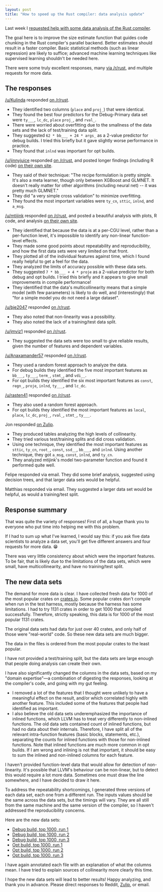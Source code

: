 ```yaml
---
layout: post
title: "How to speed up the Rust compiler: data analysis update"
---
```


Last week I [requested help with some data analysis of the Rust
compiler](https://nnethercote.github.io/2023/07/25/how-to-speed-up-the-rust-compiler-data-analysis-assistance-requested.html).

The goal here is to improve the size estimate function that guides code
chunking in the Rust compiler's parallel backend. Better estimates should
result in a faster compiler. Basic statistical methods (such as linear
regression) are likely to suffice; advanced machine learning techniques like
supervised learning shouldn't be needed here.

There were some truly excellent responses, many [via
/r/rust](https://www.reddit.com/r/rust/comments/158tcel/how_to_speed_up_the_rust_compiler_data_analysis/),
and multiple requests for more data.

## The responses

[/u/Kulinda](https://www.reddit.com/user/Kulinda) responded [on /r/rust](https://www.reddit.com/r/rust/comments/158tcel/how_to_speed_up_the_rust_compiler_data_analysis/jtd6ixv/).
- They identified two columns (`place` and `proj_`) that were identical.
- They found the best four predictors for the Debug-Primary data set were
  `ty___`, `lc_dc`, `place` `proj_`, and `rval_`.
- There were worried about overfitting due to the smallness of the data sets
  and the lack of test/training data split.
- They suggested `62 * bb___ + 24 * args_` as a 2-value predictor for debug
  builds. I tried this briefly but it gave slightly worse performance in
  practice.
- They found that `inlnd` was important for opt builds.

[/u/jinnyjuice](https://www.reddit.com/user/jinnyjuice) responded [on
/r/rust](https://www.reddit.com/r/rust/comments/158tcel/how_to_speed_up_the_rust_compiler_data_analysis/jte2s65/), and posted longer findings
(including R code) [on their own
site](https://pathosethoslogos.gitlab.io/nnethercote_rust_compiler_model/).
- They said of their technique: "The recipe formulation is pretty simple. It's
  also a meta learner, though only between XGBoost and GLMNET. It doesn't
  really matter for other algorithms (including neural net) -- it was pretty
  much GLMNET."
- They did "a very simple cross validation" to minimize overfitting.
- They found the most important variables were `ty_cn`, `sttic`, `inlnd`,
  and `a_msg`.

[/u/mtijink](https://www.reddit.com/user/mtijink) responded [on /r/rust](
https://www.reddit.com/r/rust/comments/158tcel/how_to_speed_up_the_rust_compiler_data_analysis/jtifa9y/),
and posted a beautiful analysis with plots, R code, and analysis [on their
own site](https://tij.ink/analysis.html).
- They identified that because the data is at a per-CGU level, rather than a
  per-function level, it's impossible to identify any non-linear function-level
  effects.
- They made some good points about repeatability and reproducibility, and how
  the first data sets were very limited on that front.
- They plotted all of the individual features against time, which I found really
  helpful to get a feel for the data.
- They analyzed the limits of accuracy possible with these data sets.
- They suggested `7 * bb___ + 4 * proje` as a 2-value predictor for both debug
  and opt builds. I tried this briefly and it appears to give small
  improvements in compile performance!
- They identified that the data's multicollinearity means that a simple model
  (with few parameters) is likely to do well, and (interestingly) that "for a
  simple model you do not need a large dataset".

[/u/bje2047](https://www.reddit.com/user/bje2047) responded 
[on /r/rust](https://www.reddit.com/r/rust/comments/158tcel/how_to_speed_up_the_rust_compiler_data_analysis/jtdes48/).
- They also noted that non-linearity was a possibility.
- They also noted the lack of a training/test data split.

[/u/jmviz1](https://www.reddit.com/user/jmviz1) responded [on /r/rust](https://www.reddit.com/r/rust/comments/158tcel/how_to_speed_up_the_rust_compiler_data_analysis/jtfdqmy/).
- They suggested the data sets were too small to give reliable results, given
  the number of features and dependent variables.

[/u/Anaxamander57](https://www.reddit.com/user/Anaxamander57) responded
[on /r/rust](https://www.reddit.com/r/rust/comments/158tcel/how_to_speed_up_the_rust_compiler_data_analysis/jtgsxwy/).
- They used a random forest approach to analyze the data.
- For debug builds they identified the five most important features as
  `bb___`, `ty___`, `term_`, `stmt_`, and `vdi__`.
- For opt builds they identified the six most important features as `const`,
  `regn_`, `proje`, `inlnd`, `ty___`, and `lc_dc`.

[/u/rasten41](https://www.reddit.com/user/rasten41) responded [on /r/rust](https://www.reddit.com/r/rust/comments/158tcel/how_to_speed_up_the_rust_compiler_data_analysis/jthv9lj/).
- They also used a random forest approach.
- For opt builds they identified the most important features as `local`,
  `place`, `lc_dc`, `proj_`, `rval_`, `stmt_`, `ty___`.

Jon responded [on
Zulip](https://rust-lang.zulipchat.com/#narrow/stream/247081-t-compiler.2Fperformance/topic/CGU.20size.20estimation.20function/near/378517834).
- They produced tables analyzing the high levels of collinearity.
- They tried various test/training splits and did cross validation.
- Using one technique, they identified the most important features as `sttic`,
  `ty_cn`, `root_`, `const`, `ssd__`, `bb___`, and `inlnd`. Using another
  technique, they got `a_msg`, `const`, `inlnd`, and `ty_cn`.
- They analyzed mtijink's model two-parameter function and found it performed
  quite well.

Felipe responded via email. They did some brief analysis, suggested using
decision trees, and that larger data sets would be helpful.

Matthias responded via email. They suggested a larger data set would be
helpful, as would a training/test split.

## Response summary

That was quite the variety of responses! First of all, a huge thank you to
everyone who put time into helping me with this problem.

If I had to sum up what I've learned, I would say this: if you ask five data
scientists to analyze a data set, you'll get five different answers and four
requests for more data. 😁

There was very little consistency about which were the important features. To
be fair, that is likely due to the limitations of the data sets, which were
small, have multicollinearity, and have no training/test split.

## The new data sets

The demand for more data is clear. I have collected fresh data for 1000 of the
most popular crates on [crates.io](https://crates.io/). Some popular crates
don't compile when run in the test harness, mostly because the harness has some
limitations. I had to try 1131 crates in order to get 1000 that compiled
successfully. Therefore, strictly speaking, this data is for 1000 of the most
popular 1131 crates.

The original data sets had data for just over 40 crates, and only half of those
were "real-world" code. So these new data sets are much bigger.

The data in the files is ordered from the most popular crates to the least
popular.

I have not provided a test/training split, but the data sets are large enough
that people doing analysis can create their own.

I have also significantly changed the columns in the data sets, based on my
"domain expertise"—a combination of digesting the responses, looking at the
compiler's code, and going with my gut feeling.
- I removed a lot of the features that I thought were unlikely to have a
  meaningful effect on the result, and/or which correlated highly with another
  feature. This included some of the features that people had identified as
  important.
- I also believe the old data sets underemphasized the importance of inlined
  functions, which LLVM has to treat very differently to non-inlined functions.
  The old data sets contained count of inlined functions, but had no data about
  their internals. Therefore, I have split all of the relevant intra-function
  features (basic blocks, statements, etc.), separating the counts for inlined
  functions with those for non-inlined functions. Note that inlined functions
  are much more common in opt builds. If I am wrong and inlining is not that
  important, it should be easy to sum the inlined and non-inlined columns for
  each feature.

I haven't provided function-level data that would allow for detection of
non-linearity. It's possible that LLVM's behaviour can be non-linear, but to
detect this would require a lot more data. Sometimes one must draw the line
somewhere, and I have decided to draw it here.

To address the repeatability shortcomings, I generated three versions of each
data set, each one from a different run. The inputs values should be the same
across the data sets, but the timings will vary. They are all still from the
same machine and the same version of the compiler, so I haven't addressed the
reproducibility concerns.

Here are the new data sets:
- [Debug build, top 1000, run 1](/aux/2023/08/01/Debug-Top1000-1.txt)
- [Debug build, top 1000, run 2](/aux/2023/08/01/Debug-Top1000-2.txt)
- [Debug build, top 1000, run 3](/aux/2023/08/01/Debug-Top1000-3.txt)
- [Opt build, top 1000, run 1](/aux/2023/08/01/Opt-Top1000-1.txt)
- [Opt build, top 1000, run 2](/aux/2023/08/01/Opt-Top1000-2.txt)
- [Opt build, top 1000, run 3](/aux/2023/08/01/Opt-Top1000-3.txt)

I have again annotated each file with an explanation of what the columns mean.
I have tried to explain sources of collinearity more clearly this time.

I hope the new data sets will lead to better results! Happy analyzing, and
thank you in advance. Please direct responses to Reddit,
[Zulip](https://rust-lang.zulipchat.com/#narrow/stream/247081-t-compiler.2Fperformance/topic/CGU.20size.20estimation.20function), or email.

